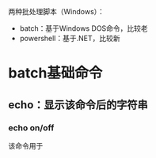 两种批处理脚本（Windows）：
- batch：基于Windows DOS命令，比较老
- powershell：基于.NET，比较新

# batch基础命令
## echo：显示该命令后的字符串
### echo on/off
该命令用于